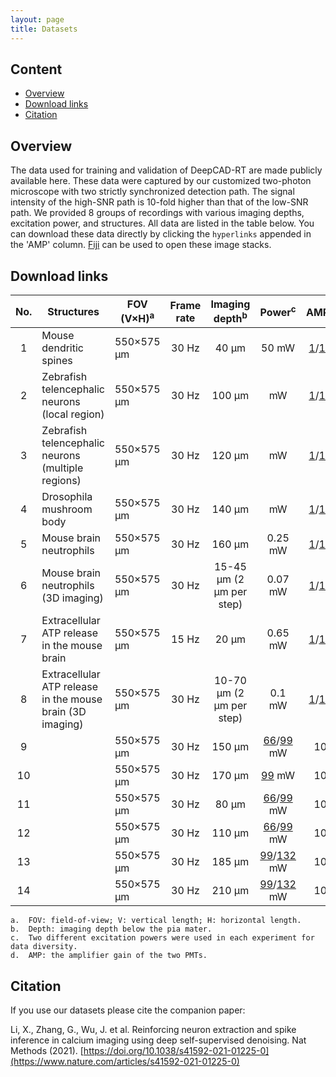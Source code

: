 ```yaml
---
layout: page
title: Datasets
---
```


## Content

- [Overview](#overview)
- [Download links](#download-links)
- [Citation](#citation)

## Overview

The data used for training and validation of DeepCAD-RT are made publicly available here. These data were captured by our customized two-photon microscope with two strictly synchronized detection path. The signal intensity of the high-SNR path is 10-fold higher than that of the low-SNR path. We provided 8 groups of recordings with various imaging depths, excitation power, and structures. All data are listed in the table below. You can download these data directly by clicking the `hyperlinks` appended in the 'AMP' column. [Fiji](https://imagej.net/software/fiji/downloads) can be used to open these image stacks.

## Download links

| No.  | Structures                                                | FOV (V×H)<sup>a</sup> | Frame rate | Imaging depth<sup>b</sup> |                      Power<sup>c</sup>                       | AMP<sup>d</sup> |
| :--: | --------------------------------------------------------- | --------------------- | :--------: | :-----------------------: | :----------------------------------------------------------: | :-------------: |
|  1   | Mouse dendritic spines                                    | 550×575 μm            |   30 Hz    |           40 μm           |                            50 mW                             |  [1]()/[10]()   |
|  2   | Zebrafish telencephalic neurons (local region)            | 550×575 μm            |   30 Hz    |          100 μm           |                              mW                              |  [1]()/[10]()   |
|  3   | Zebrafish telencephalic neurons (multiple regions)        | 550×575 μm            |   30 Hz    |          120 μm           |                              mW                              |  [1]()/[10]()   |
|  4   | Drosophila mushroom body                                  | 550×575 μm            |   30 Hz    |          140 μm           |                              mW                              |  [1]()/[10]()   |
|  5   | Mouse brain neutrophils                                   | 550×575 μm            |   30 Hz    |          160 μm           |                           0.25 mW                            |  [1]()/[10]()   |
|  6   | Mouse brain neutrophils (3D imaging)                      | 550×575 μm            |   30 Hz    | 15-45 μm (2 μm per step)  |                           0.07 mW                            |  [1]()/[10]()   |
|  7   | Extracellular ATP release in the mouse brain              | 550×575 μm            |   15 Hz    |           20 μm           |                           0.65 mW                            |  [1]()/[10]()   |
|  8   | Extracellular ATP release in the mouse brain (3D imaging) | 550×575 μm            |   30 Hz    | 10-70 μm (2 μm per step)  |                            0.1 mW                            |  [1]()/[10]()   |
|  9   |                                                           | 550×575 μm            |   30 Hz    |          150 μm           | [66](https://cloud.tsinghua.edu.cn/f/6be0ae5bfd2c439aa96d/?dl=1)/[99](https://cloud.tsinghua.edu.cn/f/d938acf4472841cc9d7c/?dl=1) mW |       10        |
|  10  |                                                           | 550×575 μm            |   30 Hz    |          170 μm           | [99](https://cloud.tsinghua.edu.cn/f/f94e5f874fcf428b81f3/?dl=1) mW |       10        |
|  11  |                                                           | 550×575 μm            |   30 Hz    |           80 μm           | [66](https://cloud.tsinghua.edu.cn/f/427de2eba72348d28a8e/?dl=1)/[99](https://cloud.tsinghua.edu.cn/f/5255b5709dec498783b9/?dl=1) mW |       10        |
|  12  |                                                           | 550×575 μm            |   30 Hz    |          110 μm           | [66](https://cloud.tsinghua.edu.cn/f/8b1a56b4e13c43999697/?dl=1)/[99](https://cloud.tsinghua.edu.cn/f/f18c6fc9f6e745a4a26a/?dl=1) mW |       10        |
|  13  |                                                           | 550×575 μm            |   30 Hz    |          185 μm           | [99](https://cloud.tsinghua.edu.cn/f/9dac2e30cf604809a833/?dl=1)/[132](https://cloud.tsinghua.edu.cn/f/d5550a6041a94b6282ca/?dl=1) mW |       10        |
|  14  |                                                           | 550×575 μm            |   30 Hz    |          210 μm           | [99](https://cloud.tsinghua.edu.cn/f/fda8bc14755a4f14b4ef/?dl=1)/[132](https://cloud.tsinghua.edu.cn/f/7a9e1cd0b1ab4effa02c/?dl=1) mW |       10        |

```
a.	FOV: field-of-view; V: vertical length; H: horizontal length.
b.	Depth: imaging depth below the pia mater.
c.	Two different excitation powers were used in each experiment for data diversity.
d.	AMP: the amplifier gain of the two PMTs.
```

## Citation

If you use our datasets please cite the companion paper: 

Li, X., Zhang, G., Wu, J. et al. Reinforcing neuron extraction and spike inference in calcium imaging using deep self-supervised denoising. Nat Methods (2021). [https://doi.org/10.1038/s41592-021-01225-0](https://www.nature.com/articles/s41592-021-01225-0)
